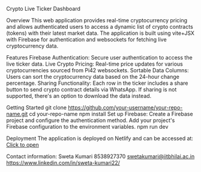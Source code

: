 Crypto Live Ticker Dashboard

Overview
This web application provides real-time cryptocurrency pricing and allows authenticated users to access a dynamic list of crypto contracts (tokens) with their latest market data. The application is built using vite+JSX with Firebase for authentication and websockets for fetching live cryptocurrency data.

Features
Firebase Authentication: Secure user authentication to access the live ticker data.
Live Crypto Pricing: Real-time price updates for various cryptocurrencies sourced from Pi42 websockets.
Sortable Data Columns: Users can sort the cryptocurrency data based on the 24-hour change percentage.
Sharing Functionality: Each row in the ticker includes a share button to send crypto contract details via WhatsApp. If sharing is not supported, there's an option to download the data instead.

Getting Started
git clone https://github.com/your-username/your-repo-name.git
cd your-repo-name
npm install
Set up Firebase:
Create a Firebase project and configure the authentication method.
Add your project's Firebase configuration to the environment variables.
npm run dev


Deployment
The application is deployed on Netlify and can be accessed at: [Click to open](https://pi42sweta.vercel.app/)

Contact information:
Sweta Kumari
8538927370
swetakumari@iitbhilai.ac.in
https://www.linkedin.com/in/sweta-kumari22/
